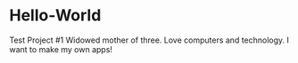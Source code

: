 # Hello-World
Test Project #1
Widowed mother of three. Love computers and technology. I want to make my own apps!
